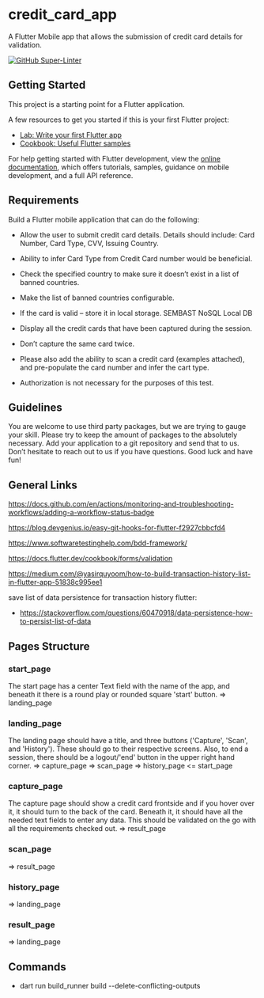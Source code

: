 # credit_card_app

A Flutter Mobile app that allows the submission of credit card details for validation.

[![GitHub Super-Linter](https://github.com/ZanderCowboy/credit_card_app/actions/workflows/linter.yml/badge.svg)](https://github.com/marketplace/actions/super-linter)

## Getting Started

This project is a starting point for a Flutter application.

A few resources to get you started if this is your first Flutter project:

- [Lab: Write your first Flutter app](https://docs.flutter.dev/get-started/codelab)
- [Cookbook: Useful Flutter samples](https://docs.flutter.dev/cookbook)

For help getting started with Flutter development, view the
[online documentation](https://docs.flutter.dev/), which offers tutorials,
samples, guidance on mobile development, and a full API reference.

## Requirements

Build a Flutter mobile application that can do the following:

- Allow the user to submit credit card details. Details should include: Card Number, Card Type, CVV, Issuing Country.
- Ability to infer Card Type from Credit Card number would be beneficial.
- Check the specified country to make sure it doesn’t exist in a list of banned countries.
- Make the list of banned countries configurable.
- If the card is valid – store it in local storage.
SEMBAST NoSQL Local DB

- Display all the credit cards that have been captured during the session.
- Don’t capture the same card twice.
- Please also add the ability to scan a credit card (examples attached), and pre-populate the card number and infer the cart type.
- Authorization is not necessary for the purposes of this test.

## Guidelines

You are welcome to use third party packages, but we are trying to gauge your skill. Please try to keep the amount of packages to the absolutely necessary. Add your application to a git repository and send that to us. Don’t hesitate to reach out to us if you have questions. Good luck and have fun!  

## General Links

<https://docs.github.com/en/actions/monitoring-and-troubleshooting-workflows/adding-a-workflow-status-badge>

<https://blog.devgenius.io/easy-git-hooks-for-flutter-f2927cbbcfd4>

<https://www.softwaretestinghelp.com/bdd-framework/>

<https://docs.flutter.dev/cookbook/forms/validation>

<https://medium.com/@yasirquyoom/how-to-build-transaction-history-list-in-flutter-app-51838c995ee1>

save list of data persistence for transaction history flutter:

- <https://stackoverflow.com/questions/60470918/data-persistence-how-to-persist-list-of-data>

## Pages Structure

### start_page

The start page has a center Text field with the name of the app, and beneath it there is a round play or rounded square 'start' button.
=> landing_page

### landing_page

The landing page should have a title, and three buttons ('Capture', 'Scan', and 'History'). These should go to their respective screens. Also, to end a session, there should be a logout/'end' button in the upper right hand corner.
=> capture_page
=> scan_page
=> history_page
<= start_page

### capture_page

The capture page should show a credit card frontside and if you hover over it, it should turn to the back of the card. Beneath it, it should have all the needed text fields to enter any data. This should be validated on the go with all the requirements checked out.
=> result_page

### scan_page

=> result_page

### history_page

=> landing_page

### result_page

=> landing_page


## Commands
- dart run build_runner build --delete-conflicting-outputs
